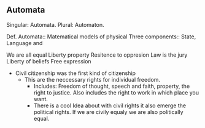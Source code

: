 ## Automata
Singular: Automata.
Plural: Automaton.

Def. Automata:: Matematical models of physical 
Three components:: State, Language and 


We are all equal
Liberty
property
Resitence to oppresion
Law is the jury
Liberty of beliefs
Free expression

- Civil citizenship was the first kind of citizenship
	- This are the neccessary rights for individual freedom.
		- Includes: Freedom of thought, speech and faith, property, the right to justice. Also includes the right to work in which place you want.
		- There is a cool Idea about with civil rights it also emerge the political rights. If we are civily equaly we are also politically equal.

		
		